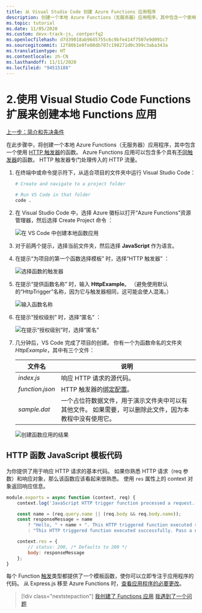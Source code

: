 ```yaml
---
title: 从 Visual Studio Code 创建 Azure Functions 应用程序
description: 创建一个本地 Azure Functions（无服务器）应用程序，其中包含一个使用 HTTP 触发器的函数。 Azure Functions 应用可以包含多个具有不同触发器的 Functions。 HTTP 触发器专门处理传入的 HTTP 流量。
ms.topic: tutorial
ms.date: 11/05/2020
ms.custom: devx-track-js, contperfq2
ms.openlocfilehash: d7d39018ab9645755c6c9bfe414f7507e9d091c7
ms.sourcegitcommit: 12f80b1e0fe08db707c198271d0c399c3aba343a
ms.translationtype: HT
ms.contentlocale: zh-CN
ms.lasthandoff: 11/11/2020
ms.locfileid: "94515188"
---
```

# <a name="2-create-the-local-functions-app-with-the-visual-studio-code-_functions_-extension"></a>2.使用 Visual Studio Code Functions 扩展来创建本地 Functions 应用

[上一步：简介和先决条件](tutorial-vscode-serverless-node-install.md)

在此步骤中，将创建一个本地 Azure Functions（无服务器）应用程序，其中包含一个使用 [HTTP 触发器](/azure/azure-functions/functions-reference-node#http-triggers-and-bindings)的函数。 Azure Functions 应用可以包含多个具有[不同触发器](/azure/azure-functions/functions-triggers-bindings)的函数。 HTTP 触发器专门处理传入的 HTTP 流量。

1. 在终端中或命令提示符下，从适合项目的文件夹中运行 Visual Studio Code：

    ```bash
    # Create and navigate to a project folder

    # Run VS Code in that folder
    code .
    ```

1. 在 Visual Studio Code 中，选择 Azure 徽标以打开“Azure Functions”资源管理器，然后选择 Create Project 命令 ：

    ![在 VS Code 中创建本地函数应用](../media/functions-extension/create-function-app-project.png)

1. 对于前两个提示，选择当前文件夹，然后选择 **JavaScript** 作为语言。

1. 在提示“为项目的第一个函数选择模板”  时，选择“HTTP 触发器”  ：

    ![选择函数的触发器](../media/functions-extension/create-function-choose-template.png)

1. 在提示“提供函数名称”  时，输入 **HttpExample**。 （避免使用默认的“HttpTrigger”名称，因为它与触发器相同，这可能会使人混淆。）

    ![输入函数名称](../media/functions-extension/create-function-name.png)

1. 在提示“授权级别”  时，选择“匿名”  ：

    ![ 在提示“授权级别”时，选择“匿名”](../media/functions-extension/create-function-anonymous-auth.png)

1. 几分钟后，VS Code 完成了项目的创建。 你有一个为函数命名的文件夹 *HttpExample*，其中有三个文件：

    | 文件名 | 说明 |
    | --- | --- |
    | *index.js* |  响应 HTTP 请求的源代码。 |
    | *function.json* | HTTP 触发器的[绑定配置](/azure/azure-functions/functions-triggers-bindings)。 |
    | *sample.dat* | 一个占位符数据文件，用于演示文件夹中可以有其他文件。 如果需要，可以删除此文件，因为本教程中没有使用它。 |

    ![创建函数应用的结果](../media/functions-extension/create-function-app-results.png)

## <a name="http-function-javascript-template-code"></a>HTTP 函数 JavaScript 模板代码

为你提供了用于响应 HTTP 请求的基本代码。 如果你熟悉 HTTP 请求（req 参数）和响应对象，那么该函数应该看起来很熟悉。 使用 `res` 属性上的 context 对象返回响应信息。  

```javascript
module.exports = async function (context, req) {
    context.log('JavaScript HTTP trigger function processed a request.');

    const name = (req.query.name || (req.body && req.body.name));
    const responseMessage = name
        ? "Hello, " + name + ". This HTTP triggered function executed successfully."
        : "This HTTP triggered function executed successfully. Pass a name in the query string or in the request body for a personalized response.";

    context.res = {
        // status: 200, /* Defaults to 200 */
        body: responseMessage
    };
}
```

每个 Function [触发](/azure/azure-functions/functions-triggers-bindings?tabs=csharp)类型都提供了一个模板函数，使你可以立即专注于应用程序的代码。 从 Express.js 移至 Azure Functions 时，[查看应用程序的必要更改](/azure/azure-functions/shift-expressjs?tabs=javascript)。 

> [!div class="nextstepaction"]
> [我创建了 Functions 应用](tutorial-vscode-serverless-node-test-local.md) [我遇到了一个问题](https://www.research.net/r/PWZWZ52?tutorial=node-deployment-azurefunctions&step=create-app)
